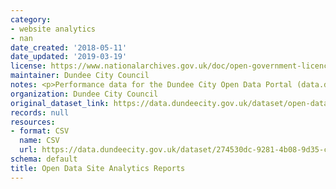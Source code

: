 ```yaml
---
category:
- website analytics
- nan
date_created: '2018-05-11'
date_updated: '2019-03-19'
license: https://www.nationalarchives.gov.uk/doc/open-government-licence/version/3/
maintainer: Dundee City Council
notes: <p>Performance data for the Dundee City Open Data Portal (data.dundeecity.gov.uk).</p>
organization: Dundee City Council
original_dataset_link: https://data.dundeecity.gov.uk/dataset/open-data-site-analytics-reports
records: null
resources:
- format: CSV
  name: CSV
  url: https://data.dundeecity.gov.uk/dataset/274530dc-9281-4b08-9d35-cb21e22a9c77/resource/67680618-b655-4e74-810b-89c4f49ef246/download/analytics-todos-los-datos-de-sitios-web-pages-20171001-20180614.csv
schema: default
title: Open Data Site Analytics Reports
---
```

